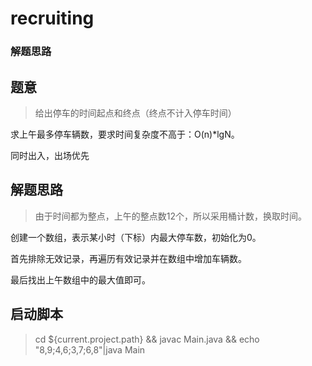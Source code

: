 # recruiting
### 解题思路
## 题意
>  给出停车的时间起点和终点（终点不计入停车时间）

   求上午最多停车辆数，要求时间复杂度不高于：O(n)*lgN。
   
   同时出入，出场优先
 
## 解题思路
>  由于时间都为整点，上午的整点数12个，所以采用桶计数，换取时间。

   创建一个数组，表示某小时（下标）内最大停车数，初始化为0。
   
   首先排除无效记录，再遍历有效记录并在数组中增加车辆数。
   
   最后找出上午数组中的最大值即可。
   
## 启动脚本
>  cd ${current.project.path} && javac Main.java && echo "8,9;4,6;3,7;6,8"|java Main